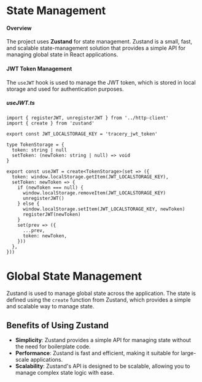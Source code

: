 
# State Management

#### Overview

The project uses **Zustand** for state management. Zustand is a small, fast, and scalable state-management solution that provides a simple API for managing global state in React applications.

#### JWT Token Management

The `useJWT` hook is used to manage the JWT token, which is stored in local storage and used for authentication purposes.

##### **useJWT.ts**

```tsx
import { registerJWT, unregisterJWT } from '../http-client'
import { create } from 'zustand'

export const JWT_LOCALSTORAGE_KEY = 'tracery_jwt_token'

type TokenStorage = {
  token: string | null
  setToken: (newToken: string | null) => void
}

export const useJWT = create<TokenStorage>(set => ({
  token: window.localStorage.getItem(JWT_LOCALSTORAGE_KEY),
  setToken: newToken => {
    if (newToken === null) {
      window.localStorage.removeItem(JWT_LOCALSTORAGE_KEY)
      unregisterJWT()
    } else {
      window.localStorage.setItem(JWT_LOCALSTORAGE_KEY, newToken)
      registerJWT(newToken)
    }
    set(prev => ({
      ...prev,
      token: newToken,
    }))
  },
}))
```
# Global State Management

Zustand is used to manage global state across the application. The state is defined using the `create` function from Zustand, which provides a simple and scalable way to manage state.

## Benefits of Using Zustand

- **Simplicity**: Zustand provides a simple API for managing state without the need for boilerplate code.
- **Performance**: Zustand is fast and efficient, making it suitable for large-scale applications.
- **Scalability**: Zustand's API is designed to be scalable, allowing you to manage complex state logic with ease.